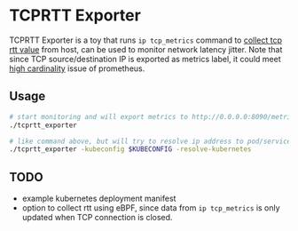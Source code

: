 # TCPRTT Exporter

TCPRTT Exporter is a toy that runs `ip tcp_metrics` command to [collect tcp rtt value](https://stackoverflow.com/a/59663237) from host, can be used to monitor network latency jitter. Note that since TCP source/destination IP is exported as metrics label, it could meet [high cardinality](https://blog.cloudflare.com/how-cloudflare-runs-prometheus-at-scale/) issue of prometheus.

## Usage

```bash
# start monitoring and will export metrics to http://0.0.0.0:8090/metrics
./tcprtt_exporter
```

```bash
# like command above, but will try to resolve ip address to pod/service name in kubernetes cluster
./tcprtt_exporter -kubeconfig $KUBECONFIG -resolve-kubernetes
```

## TODO

- example kubernetes deployment manifest
- option to collect rtt using eBPF, since data from `ip tcp_metrics` is only updated when TCP connection is closed.
